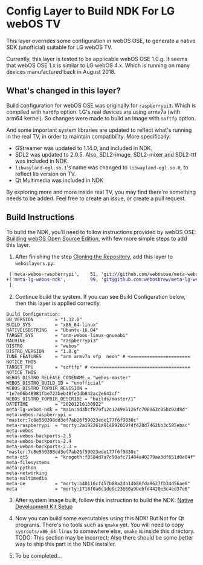 # Config Layer to Build NDK For LG webOS TV

This layer overrides some configuration in webOS OSE, to generate a native SDK (unofficial) suitable for LG webOS TV.

Currently, this layer is tested to be applicable webOS OSE 1.0.g. It seems that webOS OSE 1.x is similar to LG webOS 4.x.
Which is running on many devices manufactured back in August 2018.

## What's changed in this layer?

Build configuration for webOS OSE was originally for `raspberrypi3`. Which is compiled with `hardfp` option.
LG's real devices are using armv7a (with arm64 kernel).
So changes were made to build an image with `softfp` option.

And some important system libraries are updated to reflect what's running in the real TV,
in order to maintain compatibility. More specifically:

* GStreamer was updated to 1.14.0, and included in NDK.
* SDL2 was updated to 2.0.5. Also, SDL2-image, SDL2-mixer and SDL2-ttf was included in NDK.
* `libwayland-egl.so.1`'s name was changed to `libwayland-egl.so.0`, to reflect lib version on TV.
* Qt Multimedia was included in NDK

By exploring more and more inside real TV, you may find there're something needs to be added.
Feel free to create an issue, or create a pull request.

## Build Instructions

To build the NDK, you'll need to follow instructions provided by webOS OSE:
[Building webOS Open Source Edition](https://www.webosose.org/docs/guides/setup/building-webos-ose/), with few more simple steps to add this layer.

1. After finishing the step [Cloning the Repository](https://www.webosose.org/docs/guides/setup/building-webos-ose/), add this layer to `weboslayers.py`:
```diff
 ('meta-webos-raspberrypi',    51, 'git://github.com/webosose/meta-webosose.git',            '', ''),
+('meta-lg-webos-ndk',         99, 'git@github.com:webosbrew/meta-lg-webos-ndk.git',         'branch=main', ''),
 ]
```

2. Continue build the system. If you can see Build Configuration below, then this layer is applied correctly.
```
Build Configuration:
BB_VERSION        = "1.32.0"
BUILD_SYS         = "x86_64-linux"
NATIVELSBSTRING   = "Ubuntu-16.04"
TARGET_SYS        = "arm-webos-linux-gnueabi"
MACHINE           = "raspberrypi3"
DISTRO            = "webos"
DISTRO_VERSION    = "1.0.g"
TUNE_FEATURES     = "arm armv7a vfp  neon" # <====================== NOTICE THIS
TARGET_FPU        = "softfp" # <==================================== NOTICE THIS
WEBOS_DISTRO_RELEASE_CODENAME = "webos-master"
WEBOS_DISTRO_BUILD_ID = "unofficial"
WEBOS_DISTRO_TOPDIR_REVISION = "1e7e06b48981fbe723beb48fe3db842ac2e642cf"
WEBOS_DISTRO_TOPDIR_DESCRIBE = "builds/master/1"
DATETIME          = "20201216130922"
meta-lg-webos-ndk = "main:ad3bcf879f12c1249e5126fc708963c05bc02d8d"
meta-webos-raspberrypi = "master:7c8e550398dd3ef7ab26f59023ede177f6f9830c"
meta-raspberrypi  = "morty:2a192261a914892019f4f428d7462bb3c585ebac"
meta-webos
meta-webos-backports-2.5
meta-webos-backports-2.4
meta-webos-backports-2.3 = "master:7c8e550398dd3ef7ab26f59023ede177f6f9830c"
meta-qt5          = "krogoth:f8584d7a7c90afc71484a40279aa3df651d0e04f"
meta-filesystems
meta-python
meta-networking
meta-multimedia
meta-oe           = "morty:b40116cf457b88a2db14b86fda9627fb34d56ae6"
meta              = "morty:1718f0a6c1de9c23660a9bebfd4420e3c4ed37e6"
```

3. After system image built, follow this instruction to build the NDK: 
[Native Development Kit Setup](https://www.webosose.org/docs/guides/setup/setting-up-native-development-kit/)

4. Now you can build some executables using this NDK! But Not for Qt programs. There's no tools such as `qmake` yet.
You will need to copy `sysroots/x86_64-linux` to somewhere else, `qmake` is inside this directory.
TODO: This section may be incorrect; Also there should be some better way to ship this part in the NDK installer.

5. To be completed...
